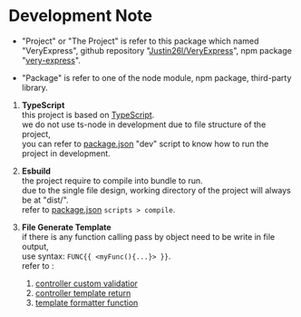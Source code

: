 # Development Note
- "Project" or "The Project" is refer to this package which named "VeryExpress", github repository "[Justin26l/VeryExpress](https://github.com/Justin26l/VeryExpress)", npm package "[very-express](https://www.npmjs.com/package/very-express)".  
  
- "Package" is refer to one of the node module, npm package, third-party library.  
  

1. **TypeScript**  
    this project is based on [TypeScript](https://www.typescriptlang.org/).  
    we do not use ts-node in development due to file structure of the project,  
    you can refer to [package.json](./../package.json) "dev" script to know how to run the project in development.

2. **Esbuild**  
    the project require to compile into bundle to run.  
    due to the single file design, working directory of the project will always be at "dist/".  
    refer to [package.json](./../package.json) `scripts > compile`.  

3. **File Generate Template**  
    if there is any function calling pass by object need to be write in file output,  
    use syntax: `FUNC{{ <myFunc(){...}> }}`.  
    refer to :  
    1. [controller custom validatior](./../src/generators/controller/controllers.generator.ts#L<202>)  
    2. [controller template return](./../src/generators/controller/controller.template.ts#L<246>)  
    3. [template formatter function](./../src/utils/template.ts#L<6>)